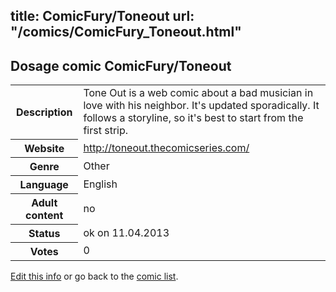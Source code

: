 title: ComicFury/Toneout
url: "/comics/ComicFury_Toneout.html"
---
Dosage comic ComicFury/Toneout
-----------------------------------------

<table class="comicinfo">
<tr>
<th>Description</th><td>Tone Out is a web comic about a bad musician in love with his neighbor. It's updated sporadically. It follows a storyline, so it's best to start from the first strip.</td>
</tr>
<tr>
<th>Website</th><td><a href="http://toneout.thecomicseries.com/">http://toneout.thecomicseries.com/</a></td>
</tr>
<tr>
<th>Genre</th><td>Other</td>
</tr>
<tr>
<th>Language</th><td>English</td>
</tr>
<tr>
<th>Adult content</th><td>no</td>
</tr>
<tr>
<th>Status</th><td>ok on 11.04.2013</td>
</tr>
<tr>
<th>Votes</th><td>0</div></td>
</tr>
</table>

[Edit this info](/comics/ComicFury_Toneout_edit.html) or go back to the [comic list](../comic-index.html).
